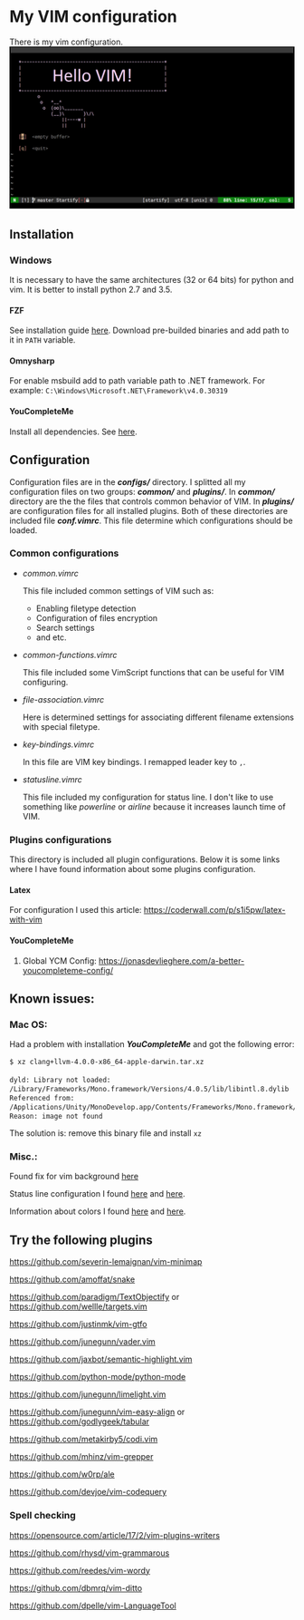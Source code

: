 # My VIM configuration
There is my vim configuration.
![VIM start screen](vim-start-screen.png)

## Installation
### Windows
It is necessary to have the same architectures (32 or 64 bits) for python and vim. It is better to install python 2.7 and 3.5.
#### FZF
See installation guide [here](https://github.com/junegunn/fzf#windows). Download pre-builded binaries and add path to it in `PATH` variable.
#### Omnysharp
For enable msbuild add to path variable path to .NET framework. For example: 
`C:\Windows\Microsoft.NET\Framework\v4.0.30319`
#### YouCompleteMe
Install all dependencies. See [here](https://github.com/Valloric/YouCompleteMe#windows).

## Configuration
Configuration files are in the ***configs/*** directory. I splitted all my configuration files on two groups: ***common/*** and ***plugins/***. In ***common/*** directory are the the files that controls common behavior of VIM. In ***plugins/*** are configuration files for all installed plugins. Both of these directories are included file ***conf.vimrc***. This file determine which configurations should be loaded.

### Common configurations
* *common.vimrc*

  This file included common settings of VIM such as:
  * Enabling filetype detection
  * Configuration of files encryption
  * Search settings
  * and etc.
* *common-functions.vimrc*

  This file included some VimScript functions that can be useful for VIM configuring.
* *file-association.vimrc*

  Here is determined settings for associating different  filename extensions with special filetype.
* *key-bindings.vimrc*

  In this file are VIM key bindings. I remapped leader key to `,`.
* *statusline.vimrc*

  This file included my configuration for status line. I don't like to use something like *powerline* or *airline* because it increases launch time of VIM.

### Plugins configurations
This directory is included all plugin configurations. Below it is some links where I have found information about some plugins configuration.
#### Latex
For configuration I used this article: https://coderwall.com/p/s1i5pw/latex-with-vim
#### YouCompleteMe
1. Global YCM Config: https://jonasdevlieghere.com/a-better-youcompleteme-config/

## Known issues:
### Mac OS:
Had a problem with installation ***YouCompleteMe*** and got the following error:
```
$ xz clang+llvm-4.0.0-x86_64-apple-darwin.tar.xz

dyld: Library not loaded: /Library/Frameworks/Mono.framework/Versions/4.0.5/lib/libintl.8.dylib
Referenced from: /Applications/Unity/MonoDevelop.app/Contents/Frameworks/Mono.framework/Versions/Current/bin/xz
Reason: image not found
```
The solution is: remove this binary file and install `xz`

### Misc.:
Found fix for vim background [here](https://sunaku.github.io/vim-256color-bce.html)

Status line configuration I found [here](https://gabri.me/blog/diy-vim-statusline) and [here](http://vim.wikia.com/wiki/Change_statusline_color_to_show_insert_or_normal_mode).

Information about colors I found [here](http://vim.wikia.com/wiki/Xterm256_color_names_for_console_Vim) and [here](https://upload.wikimedia.org/wikipedia/en/1/15/Xterm_256color_chart.svg).

## Try the following plugins
https://github.com/severin-lemaignan/vim-minimap

https://github.com/amoffat/snake

https://github.com/paradigm/TextObjectify or https://github.com/wellle/targets.vim

https://github.com/justinmk/vim-gtfo

https://github.com/junegunn/vader.vim

https://github.com/jaxbot/semantic-highlight.vim

https://github.com/python-mode/python-mode

https://github.com/junegunn/limelight.vim

https://github.com/junegunn/vim-easy-align or https://github.com/godlygeek/tabular

https://github.com/metakirby5/codi.vim

https://github.com/mhinz/vim-grepper

https://github.com/w0rp/ale

https://github.com/devjoe/vim-codequery

### Spell checking
https://opensource.com/article/17/2/vim-plugins-writers

https://github.com/rhysd/vim-grammarous

https://github.com/reedes/vim-wordy

https://github.com/dbmrq/vim-ditto

https://github.com/dpelle/vim-LanguageTool


